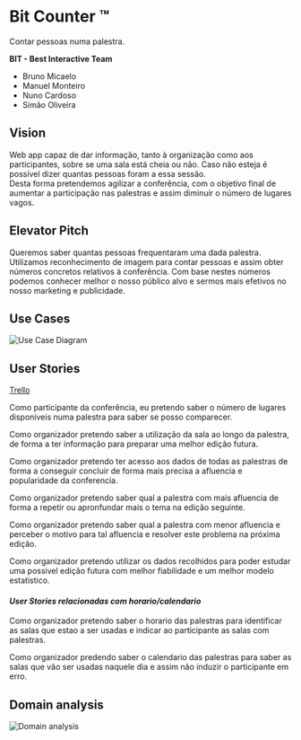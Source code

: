 # Bit Counter ™
Contar pessoas numa palestra.  

**BIT - Best Interactive Team**  
* Bruno Micaelo
* Manuel Monteiro
* Nuno Cardoso
* Simão Oliveira  
 
## Vision  
Web app capaz de dar informação, tanto à organização como aos participantes, sobre se uma sala está cheia ou não. Caso não esteja é possível dizer quantas pessoas foram a essa sessão.  
Desta forma pretendemos agilizar a conferência, com o objetivo final de aumentar a participação nas palestras e assim diminuir o número de lugares vagos.  

## Elevator Pitch
Queremos saber quantas pessoas frequentaram uma dada palestra. Utilizamos reconhecimento de imagem para contar pessoas e assim obter números concretos relativos à conferência. Com base nestes números podemos conhecer melhor o nosso público alvo e sermos mais efetivos no nosso marketing e publicidade.  

## Use Cases
![Use Case Diagram][useCase_diagram]

## User Stories  
[Trello](https://trello.com/b/AaikinSY/bit-counter)  

Como participante da conferência, eu pretendo saber o número de lugares disponíveis numa palestra para saber se posso comparecer.  

Como organizador pretendo saber a utilização da sala ao longo da palestra, de forma a ter informação para preparar uma melhor edição futura.  

Como organizador pretendo ter acesso aos dados de todas as palestras de forma a conseguir concluir de forma mais precisa a afluencia e popularidade da conferencia.  

Como organizador pretendo saber qual a palestra com mais afluencia de forma a repetir ou apronfundar mais o tema na edição seguinte.  

Como organizador pretendo saber qual a palestra com menor afluencia e perceber o motivo para tal afluencia e resolver este problema na próxima edição.  

Como organizador pretendo utilizar os dados recolhidos para poder estudar uma possivel edição futura com melhor fiabilidade e um melhor modelo estatistico.  

#### *User Stories relacionadas com horario/calendario*

Como organizador pretendo saber o horario das palestras para identificar as salas que estao a ser usadas e indicar ao participante as salas com palestras.  

Como organizador predendo saber o calendario das palestras para saber as salas que vão ser usadas naquele dia e assim não induzir o participante em erro.  



## Domain analysis
![Domain analysis][domain_diagram]






[useCase_diagram]: https://raw.githubusercontent.com/softeng-feup/open-cx-bit-counter/master/docs/UML/Use%20Cases.png?token=AFUQTMMXEF6LYS7ZOA3MPAC5WKWCS

[domain_diagram]: https://raw.githubusercontent.com/softeng-feup/open-cx-bit-counter/master/docs/domain/domain_diagram.png?token=AFUQTMNYCEGOQWC72L7GT525VF5RI